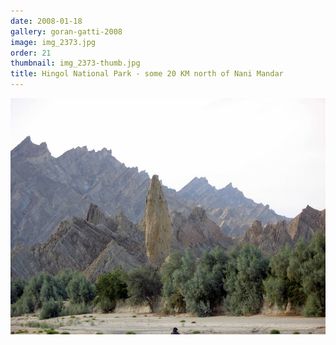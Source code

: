 ```yaml
---
date: 2008-01-18
gallery: goran-gatti-2008
image: img_2373.jpg
order: 21
thumbnail: img_2373-thumb.jpg
title: Hingol National Park - some 20 KM north of Nani Mandar
---
```


![Hingol National Park - some 20 KM north of Nani Mandar](./img_2373.jpg)